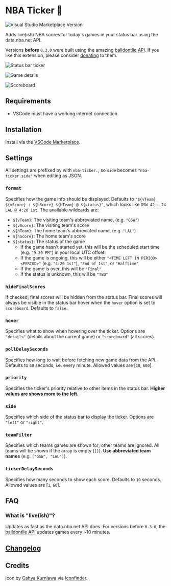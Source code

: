 # NBA Ticker 🏀

![Visual Studio Marketplace Version](https://img.shields.io/visual-studio-marketplace/v/omkarmoghe.nba-ticker?label=Release)

Adds live(ish) NBA scores for today's games in your status bar using the data.nba.net API.

Versions **before** `0.3.0` were built using the amazing [balldontlie API](https://www.balldontlie.io/#introduction). If you like this extension, please consider [donating](https://www.patreon.com/balldontlie) to them.

![Status bar ticker](https://i.imgur.com/EfQzKgb.gif)

![Game details](https://i.imgur.com/dW8HKoh.png)

![Scoreboard](https://i.imgur.com/QAJuS9T.png)

## Requirements

- VSCode must have a working internet connection.

## Installation

Install via the [VSCode Marketplace](https://marketplace.visualstudio.com/items?itemName=omkarmoghe.nba-ticker).

## Settings

All settings are prefixed by with `nba-ticker.`, so `side` becomes `"nba-ticker.side"` when editing as JSON.

### `format`
Specifies how the game info should be displayed. Defaults to `"${vTeam} ${vScore} : ${hScore} ${hTeam} @ ${status}"`, which looks like `GSW 42 : 24 LAL @ 4:20 1st`. The available wildcards are:
- `${vTeam}`: The visiting team's abbreviated name, (e.g. `"GSW"`)
- `${vScore}`: The visiting team's score
- `${hTeam}`: The home team's abbreviated name, (e.g. `"LAL"`)
- `${hScore}`: The home team's score
- `${status}`: The status of the game
  - If the game hasn't started yet, this will be the scheduled start time (e.g. `"9:30 PM"`) in your local UTC offset.
  - If the game is ongoing, this will be either `"<TIME LEFT IN PERIOD> <PERIOD>"` (e.g. `"4:20 1st"`), `"End of 1st"`, or `"Halftime"`
  - If the game is over, this will be `"Final"`
  - If the status is unknown, this will be `"TBD"`

### `hideFinalScores`
If checked, final scores will be hidden from the status bar. Final scores will always be visible in the status bar hover when the `hover` option is set to `scoreboard`. Defaults to `false`.

### `hover`
Specifies what to show when hovering over the ticker. Options are `"details"` (details about the current game) or `"scoreboard"` (all scores).

### `pollDelaySeconds`
Specifies how long to wait before fetching new game data from the API. Defaults to `60` seconds, i.e. every minute. Allowed values are [`10`, `600`].

### `priority`
Specifies the ticker's priority relative to other items in the status bar. **Higher values are shows more to the left.**

### `side`
Specifies which side of the status bar to display the ticker. Options are `"left"` or `"right"`.

### `teamFilter`
Specifies which teams games are shown for; other teams are ignored. All teams will be shown if the array is empty (`[]`). **Use abbreviated team names** (e.g. `["GSW", "LAL"]`).

### `tickerDelaySeconds`
Specifies how many seconds to show each score. Defaults to `10` seconds. Allowed values are [`1`, `60`].

## FAQ

### What is "live(ish)"?
Updates as fast as the data.nba.net API does. For versions before `0.3.0`, the [balldontlie API](https://www.balldontlie.io/#considerations-3) updates games every ~10 minutes.

## [Changelog](./CHANGELOG.md)

## Credits

Icon by [Cahya Kurniawa](https://www.iconfinder.com/sikeystudio) via [Iconfinder](https://www.iconfinder.com/).
